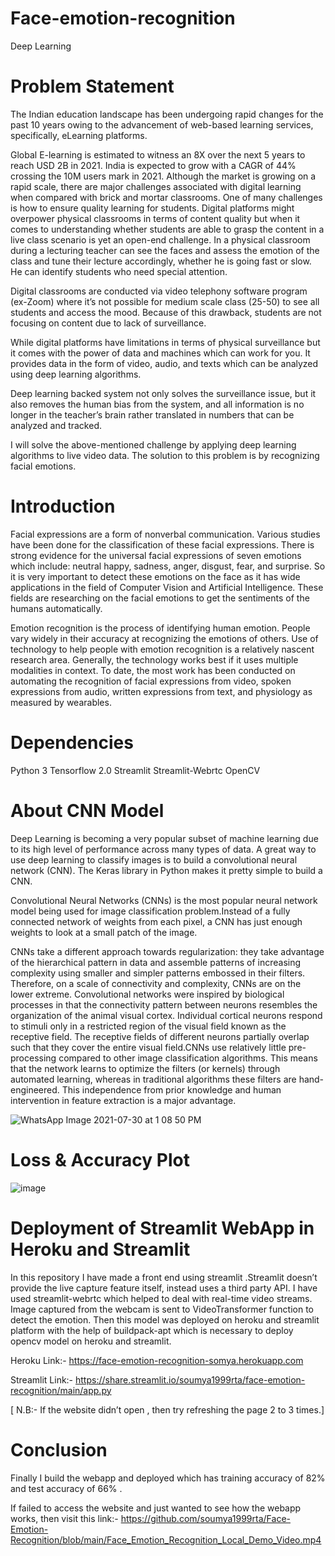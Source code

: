 # Face-emotion-recognition
Deep Learning 


# Problem Statement
The Indian education landscape has been undergoing rapid changes for the past 10 years owing to the advancement of web-based learning services, specifically, eLearning platforms.

Global E-learning is estimated to witness an 8X over the next 5 years to reach USD 2B in 2021. India is expected to grow with a CAGR of 44% crossing the 10M users mark in 2021. Although the market is growing on a rapid scale, there are major challenges associated with digital learning when compared with brick and mortar classrooms. One of many challenges is how to ensure quality learning for students. Digital platforms might overpower physical classrooms in terms of content quality but when it comes to understanding whether students are able to grasp the content in a live class scenario is yet an open-end challenge. In a physical classroom during a lecturing teacher can see the faces and assess the emotion of the class and tune their lecture accordingly, whether he is going fast or slow. He can identify students who need special attention.

Digital classrooms are conducted via video telephony software program (ex-Zoom) where it’s not possible for medium scale class (25-50) to see all students and access the mood. Because of this drawback, students are not focusing on content due to lack of surveillance.

While digital platforms have limitations in terms of physical surveillance but it comes with the power of data and machines which can work for you. It provides data in the form of video, audio, and texts which can be analyzed using deep learning algorithms.

Deep learning backed system not only solves the surveillance issue, but it also removes the human bias from the system, and all information is no longer in the teacher’s brain rather translated in numbers that can be analyzed and tracked.

I will solve the above-mentioned challenge by applying deep learning algorithms to live video data. The solution to this problem is by recognizing facial emotions.



# Introduction

Facial expressions are a form of nonverbal communication. Various studies have been done for the classification of these facial expressions. There is strong evidence for the universal facial expressions of seven emotions which include: neutral happy, sadness, anger, disgust, fear, and surprise. So it is very important to detect these emotions on the face as it has wide applications in the field of Computer Vision and Artificial Intelligence. These fields are researching on the facial emotions to get the sentiments of the humans automatically.

Emotion recognition is the process of identifying human emotion. People vary widely in their accuracy at recognizing the emotions of others. Use of technology to help people with emotion recognition is a relatively nascent research area. Generally, the technology works best if it uses multiple modalities in context. To date, the most work has been conducted on automating the recognition of facial expressions from video, spoken expressions from audio, written expressions from text, and physiology as measured by wearables.


# Dependencies

Python 3
Tensorflow 2.0
Streamlit
Streamlit-Webrtc
OpenCV


# About CNN Model


Deep Learning is becoming a very popular subset of machine learning due to its high level of performance across many types of data. A great way to use deep learning to classify images is to build a convolutional neural network (CNN). The Keras library in Python makes it pretty simple to build a CNN.

Convolutional Neural Networks (CNNs) is the most popular neural network model being used for image classification problem.Instead of a fully connected network of weights from each pixel, a CNN has just enough weights to look at a small patch of the image.

 CNNs take a different approach towards regularization: they take advantage of the hierarchical pattern in data and assemble patterns of increasing complexity using smaller and simpler patterns embossed in their filters. Therefore, on a scale of connectivity and complexity, CNNs are on the lower extreme. Convolutional networks were inspired by biological processes in that the connectivity pattern between neurons resembles the organization of the animal visual cortex. Individual cortical neurons respond to stimuli only in a restricted region of the visual field known as the receptive field. The receptive fields of different neurons partially overlap such that they cover the entire visual field.CNNs use relatively little pre-processing compared to other image classification algorithms. This means that the network learns to optimize the filters (or kernels) through automated learning, whereas in traditional algorithms these filters are hand-engineered. This independence from prior knowledge and human intervention in feature extraction is a major advantage.


![WhatsApp Image 2021-07-30 at 1 08 50 PM](https://user-images.githubusercontent.com/84126197/127868474-9278e758-7866-4815-a6ab-5e8da43a23ea.jpeg)


# Loss & Accuracy Plot

![image](https://user-images.githubusercontent.com/84126197/127868817-8d6d02f0-d166-4eda-8123-c68d48ce159d.png)


# Deployment of Streamlit WebApp in Heroku and Streamlit


In this repository I have made a front end using streamlit .Streamlit doesn’t provide the live capture feature itself, instead uses a third party API. I have used streamlit-webrtc which helped to deal with real-time video streams. Image captured from the webcam is sent to VideoTransformer function to detect the emotion. Then this model was deployed on heroku and streamlit platform with the help of buildpack-apt which is necessary to deploy opencv model on heroku and streamlit.

Heroku Link:- https://face-emotion-recognition-somya.herokuapp.com

Streamlit Link:- https://share.streamlit.io/soumya1999rta/face-emotion-recognition/main/app.py

[ N.B:- If the website didn’t open , then try refreshing the page 2 to 3 times.]

# Conclusion

Finally I build the webapp and deployed which has training accuracy of 82% and test accuracy of 66% .

If failed to access the website and just wanted to see how the webapp works, then visit this link:- https://github.com/soumya1999rta/Face-Emotion-Recognition/blob/main/Face_Emotion_Recognition_Local_Demo_Video.mp4
